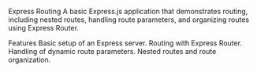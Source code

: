 Express Routing
A basic Express.js application that demonstrates routing, including nested routes, handling route parameters, and organizing routes using Express Router.

Features
Basic setup of an Express server.
Routing with Express Router.
Handling of dynamic route parameters.
Nested routes and route organization.